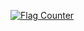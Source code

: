 <a href="https://info.flagcounter.com/bi9P"><img src="https://s01.flagcounter.com/mini/bi9P/bg_FFFFFF/txt_000000/border_FFFFFF/flags_0/" alt="Flag Counter" border="0"></a>

